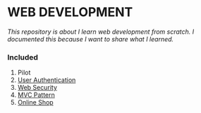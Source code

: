 # WEB DEVELOPMENT

*This repository is about I learn web development from scratch. I documented this because I want to share what I learned.*

### Included
1. Pilot
22. [User Authentication](https://github.com/razidev/web-development/tree/main/22-user-authentication)
23. [Web Security](https://github.com/razidev/web-development/tree/main/23-web-security)
24. [MVC Pattern](https://github.com/razidev/web-development/tree/main/24-mvc-pattern)
25. [Online Shop](https://github.com/razidev/web-development/tree/main/25-online-shop)